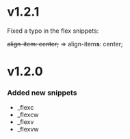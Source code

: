 # v1.2.1

Fixed a typo in the flex snippets:

~~align-item: center;~~ => align-item**s**: center;

# v1.2.0

### Added new snippets

-   \_flexc
-   \_flexcw
-   \_flexv
-   \_flexvw
